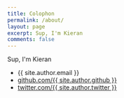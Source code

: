 ```yaml
---
title: Colophon
permalink: /about/
layout: page
excerpt: Sup, I'm Kieran
comments: false
---
```


Sup, I'm Kieran


- {{ site.author.email }}
- [github.com/{{ site.author.github }}](http://github.com/{{site.author.github}})
- [twitter.com/{{ site.author.twitter }}](http://twitter.com/{{site.author.twitter}})
